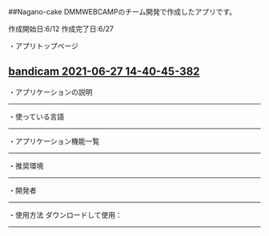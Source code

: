 ##Nagano-cake
DMMWEBCAMPのチーム開発で作成したアプリです。

作成開始日:6/12
作成完了日:6/27

・アプリトップページ



[bandicam 2021-06-27 14-40-45-382](https://user-images.githubusercontent.com/81542430/123534177-21410280-d756-11eb-98c7-bf52325d3ff9.jpg) 
-------------------------------

・アプリケーションの説明






-------------------------------

・使っている言語



-------------------------------

・アプリケーション機能一覧



-------------------------------

・推奨環境



-------------------------------

・開発者



-------------------------------
・使用方法
ダウンロードして使用：


-------------------------------
